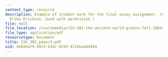 ```yaml
---
content_type: resource
description: Example of student work for the final essay assignment. (Courtesy of
  Erika Erickson. Used with permission.)
file: null
file_location: /coursemedia/21h-301-the-ancient-world-greece-fall-2004/4eb9ea795013b34c02554110eaa64484_21h_301_paper3.pdf
file_type: application/pdf
resourcetype: Document
title: 21h_301_paper3.pdf
uid: 4eb9ea79-5013-b34c-0255-4110eaa64484
---
```

